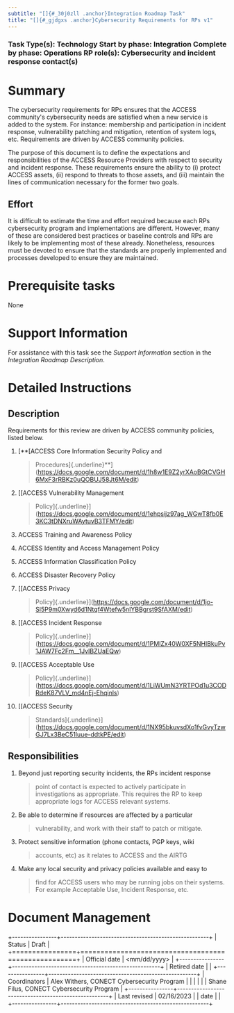 ```yaml
---
subtitle: "[]{#_30j0zll .anchor}Integration Roadmap Task"
title: "[]{#_gjdgxs .anchor}Cybersecurity Requirements for RPs v1"
---
```


### Task Type(s): Technology Start by phase: Integration Complete by phase: Operations RP role(s): Cybersecurity and incident response contact(s)

# Summary

The cybersecurity requirements for RPs ensures that the ACCESS
community's cybersecurity needs are satisfied when a new service is
added to the system. For instance: membership and participation in
incident response, vulnerability patching and mitigation, retention of
system logs, etc. Requirements are driven by ACCESS community policies.

The purpose of this document is to define the expectations and
responsibilities of the ACCESS Resource Providers with respect to
security and incident response. These requirements ensure the ability to
(i) protect ACCESS assets, (ii) respond to threats to those assets, and
(iii) maintain the lines of communication necessary for the former two
goals.

## Effort

It is difficult to estimate the time and effort required because each
RPs cybersecurity program and implementations are different. However,
many of these are considered best practices or baseline controls and RPs
are likely to be implementing most of these already. Nonetheless,
resources must be devoted to ensure that the standards are properly
implemented and processes developed to ensure they are maintained.

# Prerequisite tasks

None

# Support Information

For assistance with this task see the *Support Information* section in
the *Integration Roadmap Description*.

# Detailed Instructions

## Description

Requirements for this review are driven by ACCESS community policies,
listed below.

1.  [**[ACCESS Core Information Security Policy and
    > Procedures]{.underline}**](https://docs.google.com/document/d/1h8w1E9Z2yrXAoBGtCVGH6MxF3rRBKz0uQOBUJ58Jt6M/edit)

2.  [[ACCESS Vulnerability Management
    > Policy]{.underline}](https://docs.google.com/document/d/1ehpsijz97ag_WGwT8fb0E3KC3tDNXruWAytuvB3TFMY/edit)

3.  ACCESS Training and Awareness Policy

4.  ACCESS Identity and Access Management Policy

5.  ACCESS Information Classification Policy

6.  ACCESS Disaster Recovery Policy

7.  [[ACCESS Privacy
    > Policy]{.underline}](https://docs.google.com/document/d/1jo-Sl5P9m0Xwyd6d1Ntqf4Wtefw5nlYBBgrst9SfAXM/edit)

8.  [[ACCESS Incident Response
    > Policy]{.underline}](https://docs.google.com/document/d/1PMlZx40W0XF5NHlBkuPv1JAW7Fc2Fm__1JvIBZUaEQw)

9.  [[ACCESS Acceptable Use
    > Policy]{.underline}](https://docs.google.com/document/d/1LiWUmN3YRTPOd1u3CODRdeK87VLV_md4nEj-Ehqinls)

10. [[ACCESS Security
    > Standards]{.underline}](https://docs.google.com/document/d/1NX95bkuvsdXo1fvGvyTzwGJ7Lx3BeC51luue-ddtkPE/edit)

## Responsibilities

1.  Beyond just reporting security incidents, the RPs incident response
    > point of contact is expected to actively participate in
    > investigations as appropriate. This requires the RP to keep
    > appropriate logs for ACCESS relevant systems.

2.  Be able to determine if resources are affected by a particular
    > vulnerability, and work with their staff to patch or mitigate.

3.  Protect sensitive information (phone contacts, PGP keys, wiki
    > accounts, etc) as it relates to ACCESS and the AIRTG

4.  Make any local security and privacy policies available and easy to
    > find for ACCESS users who may be running jobs on their systems.
    > For example Acceptable Use, Incident Response, etc.

# Document Management

+----------------+-----------------------------------------------------+
| Status         | Draft                                               |
+================+=====================================================+
| Official date  | \<mm/dd/yyyy\>                                      |
+----------------+-----------------------------------------------------+
| Retired date   |                                                     |
+----------------+-----------------------------------------------------+
| Coordinators   | Alex Withers, CONECT Cybersecurity Program          |
|                |                                                     |
|                | Shane Filus, CONECT Cybersecurity Program           |
+----------------+-----------------------------------------------------+
| Last revised   | 02/16/2023                                          |
| date           |                                                     |
+----------------+-----------------------------------------------------+
